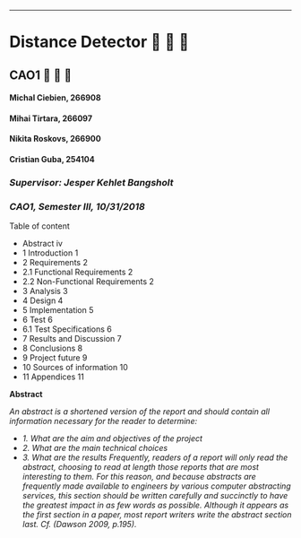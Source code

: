 -----------------------------------------------------------------------------------------------------------------------------

# Distance Detector :camel: :camel: :camel: 

## CAO1 :metal: :metal: :metal: 


#### Michal Ciebien, 266908 
#### Mihai Tirtara, 266097
#### Nikita Roskovs, 266900
#### Cristian Guba, 254104 
   ### _Supervisor: Jesper Kehlet Bangsholt_
   ### _CAO1, Semester III, 10/31/2018_
   
   
   
   Table of content

* Abstract	iv
* 1	Introduction	1
* 2	Requirements	2
 * 2.1	Functional Requirements	2
 * 2.2	Non-Functional Requirements	2
* 3	Analysis	3
* 4	Design	4
* 5	Implementation	5
* 6	Test	6
* 6.1	Test Specifications	6
* 7	Results and Discussion	7
* 8	Conclusions	8
* 9	Project future	9
* 10	Sources of information	10
* 11	Appendices	11




__Abstract__


*An abstract is a shortened version of the report and should contain all information necessary for the reader to determine:*
* *1.	What are the aim and objectives of the project*
* *2.	What are the main technical choices*
* *3.	What are the results*
*Frequently, readers of a report will only read the abstract, choosing to read at length those reports that are most interesting to them. For this reason, and because abstracts are frequently made available to engineers by various computer abstracting services, this section should be written carefully and succinctly to have the greatest impact in as few words as possible.*
*Although it appears as the first section in a paper, most report writers write the abstract section last.
Cf. (Dawson 2009, p.195).*

